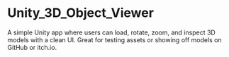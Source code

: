 # Unity_3D_Object_Viewer
A simple Unity app where users can load, rotate, zoom, and inspect 3D models with a clean UI. Great for testing assets or showing off models on GitHub or itch.io.
